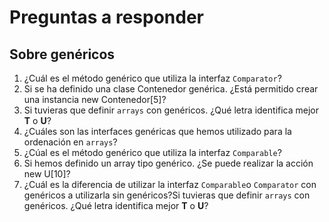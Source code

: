 # Preguntas a responder
## Sobre genéricos
1. ¿Cuál es el método genérico que utiliza la interfaz `Comparator`?
2. Si se ha definido una clase Contenedor<T> genérica. ¿Está permitido crear una instancia new Contenedor[5]?
3. Si tuvieras que definir `arrays` con genéricos. ¿Qué letra identifica mejor **T** o **U**?
4. ¿Cuáles son las interfaces genéricas que hemos utilizado para la ordenación en `arrays`?
5. ¿Cúal es el método genérico que utiliza la interfaz `Comparable`?
6. Si hemos definido un array tipo genérico. ¿Se puede realizar la acción new U[10]?
7. ¿Cuál es la diferencia de utilizar la interfaz `Comparable`o `Comparator` con genéricos a utilizarla sin genéricos?Si tuvieras que definir `arrays` con genéricos. ¿Qué letra identifica mejor **T** o **U**?